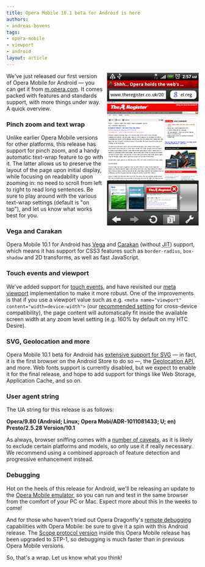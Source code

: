 ```yaml
---
title: Opera Mobile 10.1 beta for Android is here
authors:
- andreas-bovens
tags:
- opera-mobile
- viewport
- android
layout: article
---
```

<img src="/blog/opera-mobile-10-1-beta-for-android-is-here/scrn-android.png" style="float: right; margin: 0 0 3px 10px; width: 240px;" />
<p>We&#39;ve just released our first version of Opera Mobile for Android — you can get it from <a href="http://m.opera.com/">m.opera.com</a>. It comes packed with features and standards support, with more things under way. A quick overview.</p>
<h3>Pinch zoom and text wrap</h3>
<p>Unlike earlier Opera Mobile versions for other platforms, this release has support for pinch zoom, and a handy automatic text-wrap feature to go with it. The latter allows us to preserve the layout of the page upon initial display, while focusing on readability upon zooming in: no need to scroll from left to right to read long sentences. Be sure to play around with the various text-wrap settings (default is &quot;on tap&quot;), and let us know what works best for you.</p>
<h3>Vega and Carakan</h3>
<p>Opera Mobile 10.1 for Android has <a href="http://my.opera.com/core/blog/2009/02/04/vega?id=2953968">Vega</a> and <a href="http://my.opera.com/core/blog/2009/12/22/carakan-revisited">Carakan</a> (without <abbr title="Just-in-time compilation">JIT</abbr>) support, which means it has support for CSS3 features such as <code>border-radius</code>, <code>box-shadow</code> and 2D transforms, as well as fast JavaScript.</p>
<h3>Touch events and viewport</h3>
<p>We&#39;ve added support for <a href="http://developer.apple.com/library/safari/#documentation/AppleApplications/Reference/SafariWebContent/HandlingEvents/HandlingEvents.html">touch events</a>, and have revisited our <a href="http://developer.apple.com/library/safari/#documentation/AppleApplications/Reference/SafariWebContent/UsingtheViewport/UsingtheViewport.html">meta viewport</a> implementation to make it more robust. One of the improvements is that if you use a viewport value such as e.g. <code>&lt;meta name=&quot;viewport&quot; content=&quot;width=device-width&quot;&gt;</code> (our <a href="http://dev.opera.com/articles/view/the-mobile-web-optimization-guide/#viewport">recommended setting</a> for cross-device compatibility), the page content will automatically fit inside the available screen width at any zoom level setting (e.g. 160% by default on my HTC Desire).</p>
<h3>SVG, Geolocation and more</h3>
<p>Opera Mobile 10.1 beta for Android has <a href="http://www.opera.com/docs/specs/presto25/#supporttables_collapsed">extensive support for SVG</a> — in fact, it is the first browser on the Android Store to do so —, the <a href="http://dev.opera.com/articles/view/how-to-use-the-w3c-geolocation-api/">Geolocation API</a>, and more. Web fonts support is currently disabled, but we expect to enable it for the final release, and hope to add support for things like Web Storage, Application Cache, and so on.</p>
<h3>User agent string</h3>
<p>The UA string for this release is as follows:</p>
<p><strong>Opera/9.80 (Android; Linux; Opera Mobi/ADR-1011081433; U; en) Presto/2.5.28 Version/10.1</strong></p>
<p>As always, browser sniffing comes with a <a href="http://dev.opera.com/articles/view/the-mobile-web-optimization-guide/#strategy-2">number of caveats</a>, as it is likely to exclude certain platforms and models, so only use it if really necessary. We recommend using a combined approach of feature detection and progressive enhancement instead.</p>
<h3>Debugging</h3>
<p>Hot on the heels of this release for Android, we&#39;ll be releasing an update to the <a href="http://www.opera.com/developer/tools/">Opera Mobile emulator</a>, so you can run and test in the same browser from the comfort of your PC or Mac. Expect more about this in the weeks to come!</p>
<p>And for those who haven&#39;t tried out Opera Dragonfly&#39;s <a href="http://dev.opera.com/articles/view/remote-debugging-with-opera-dragonfly/">remote debugging</a> capabilities with Opera Mobile: be sure to give it a spin with this Android release. The <a href="http://dragonfly.opera.com/app/scope-interface/">Scope protocol version</a> inside this Opera Mobile release has been upgraded to STP-1, so debugging is much faster than in previous Opera Mobile versions.</p>
<p>So, that&#39;s a wrap. Let us know what you think!</p>
